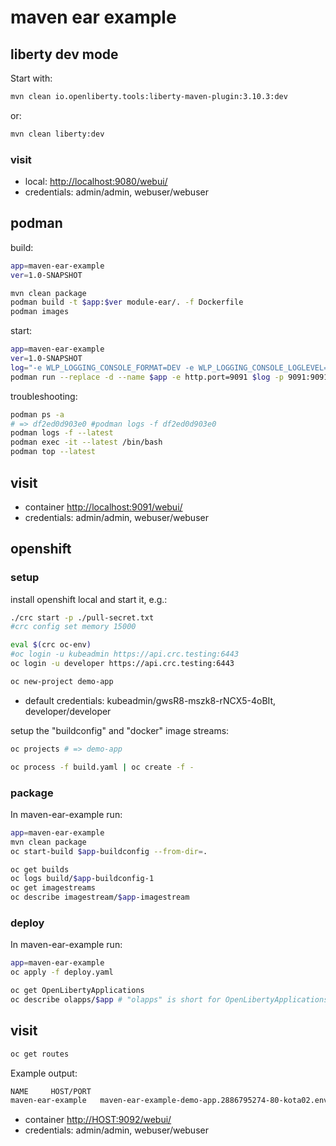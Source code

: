 maven ear example
=====================

## liberty dev mode

Start with:

```bash
mvn clean io.openliberty.tools:liberty-maven-plugin:3.10.3:dev
```
or:

```bash
mvn clean liberty:dev
```

### visit
* local: [http://localhost:9080/webui/](http://localhost:9080/webui/)
* credentials: admin/admin, webuser/webuser



## podman

build:

```bash
app=maven-ear-example
ver=1.0-SNAPSHOT

mvn clean package 
podman build -t $app:$ver module-ear/. -f Dockerfile 
podman images
```

start:

```bash
app=maven-ear-example
ver=1.0-SNAPSHOT
log="-e WLP_LOGGING_CONSOLE_FORMAT=DEV -e WLP_LOGGING_CONSOLE_LOGLEVEL=info -e WLP_LOGGING_CONSOLE_SOURCE=message,trace,accessLog,ffdc,audit"
podman run --replace -d --name $app -e http.port=9091 $log -p 9091:9091 $app:$ver

```

troubleshooting:

```bash
podman ps -a
# => df2ed0d903e0 #podman logs -f df2ed0d903e0
podman logs -f --latest
podman exec -it --latest /bin/bash
podman top --latest

```

## visit
* container [http://localhost:9091/webui/](http://localhost:9091/webui/)
* credentials: admin/admin, webuser/webuser

## openshift

### setup

install openshift local and start it, e.g.:

```bash
./crc start -p ./pull-secret.txt
#crc config set memory 15000

eval $(crc oc-env)
#oc login -u kubeadmin https://api.crc.testing:6443
oc login -u developer https://api.crc.testing:6443

oc new-project demo-app
```

* default credentials: kubeadmin/gwsR8-mszk8-rNCX5-4oBIt, developer/developer

setup the "buildconfig" and "docker" image streams:


```bash
oc projects # => demo-app

oc process -f build.yaml | oc create -f -
```


### package

In maven-ear-example run:

```bash
app=maven-ear-example
mvn clean package
oc start-build $app-buildconfig --from-dir=.

oc get builds
oc logs build/$app-buildconfig-1
oc get imagestreams
oc describe imagestream/$app-imagestream
```

### deploy

In maven-ear-example run:

```bash
app=maven-ear-example
oc apply -f deploy.yaml

oc get OpenLibertyApplications
oc describe olapps/$app # "olapps" is short for OpenLibertyApplications 8)

```

## visit

```bash
oc get routes
```

Example output:

```bash
NAME     HOST/PORT                                                     PATH   SERVICES   PORT       TERMINATION   WILDCARD
maven-ear-example   maven-ear-example-demo-app.2886795274-80-kota02.environments.katacoda.com          maven-ear-example     9091-tcp                 None
```


* container [http://HOST:9092/webui/](http://HOST:9092/webui/)
* credentials: admin/admin, webuser/webuser

